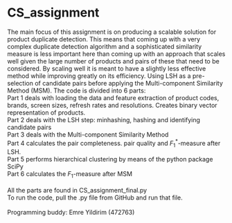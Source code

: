 # CS_assignment
The main focus of this assignment is on producing a scalable solution for product duplicate detection. 
This  means  that  coming  up  with  a  very  complex  duplicate  detection  algorithm  and  a  sophisticated 
similarity measure is less important here than coming up with an approach that scales well given the 
large number of products and pairs of these that need to be considered. By scaling well it is meant to 
have a slightly less effective method while improving greatly on its efficiency. 
Using LSH as a pre-selection of candidate pairs before applying the Multi-component Similarity Method (MSM). 
The code is divided into 6 parts:<br />
Part 1 deals with loading the data and feature extraction of product codes, brands, screen sizes, refresh rates and resolutions. Creates binary vector representation of products.<br />
Part 2 deals with the LSH step: minhashing, hashing and identifying candidate pairs<br />
Part 3 deals with the Multi-component Similarity Method<br />
Part 4 calculates the pair completeness. pair quality and $F_{1}^{*}$-measure after LSH.<br />
Part 5 performs hierarchical clustering by means of the python package SciPy<br />
Part 6 calculates the $F_{1}$-measure after MSM<br />
<br />
All the parts are found in CS_assignment_final.py<br />
To run the code, pull the .py file from GitHub and run that file. 
<br />
<br />
Programming buddy: Emre Yildirim (472763)
